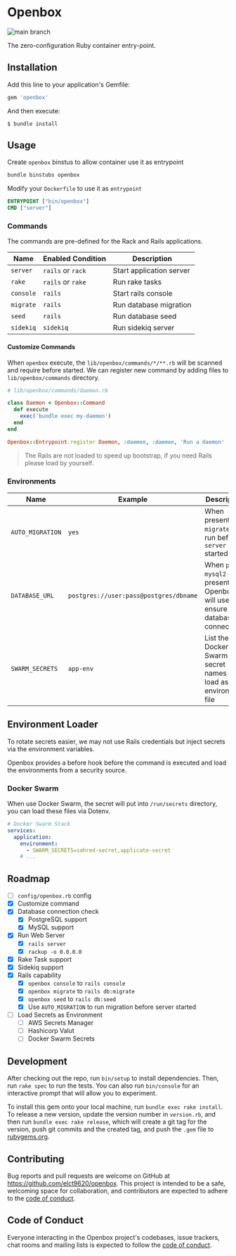# Openbox

![main branch](https://github.com/elct9620/openbox/actions/workflows/main.yml/badge.svg?branch=main)

The zero-configuration Ruby container entry-point.

## Installation

Add this line to your application's Gemfile:

```ruby
gem 'openbox'
```

And then execute:

    $ bundle install

## Usage

Create `openbox` binstus to allow container use it as entrypoint

```bash
bundle binstubs openbox
```

Modify your `Dockerfile` to use it as `entrypoint`

```dockerfile
ENTRYPOINT ["bin/openbox"]
CMD ["server"]
```

### Commands

The commands are pre-defined for the Rack and Rails applications.

| Name      | Enabled Condition | Description              |
|-----------|-------------------|--------------------------|
| `server`  | `rails` or `rack` | Start application server |
| `rake`    | `rails` or `rake` | Run rake tasks           |
| `console` | `rails`           | Start rails console      |
| `migrate` | `rails`           | Run database migration   |
| `seed`    | `rails`           | Run database seed        |
| `sidekiq` | `sidekiq`         | Run sidekiq server       |

#### Customize Commands

When `openbox` execute, the `lib/openbox/commands/*/**.rb` will be scanned and require before started.
We can register new command by adding files to `lib/openbox/commands` directory.

```ruby
# lib/openbox/commands/daemon.rb

class Daemon < Openbox::Command
  def execute
    exec('bundle exec my-daemon')
  end
end

Openbox::Entrypoint.register Daemon, :daemon, :daemon, 'Run a daemon'
```

> The Rails are not loaded to speed up bootstrap, if you need Rails please load by yourself.

### Environments

| Name             | Example                                | Description                                                                          |
|------------------|----------------------------------------|--------------------------------------------------------------------------------------|
| `AUTO_MIGRATION` | `yes`                                  | When present, the `migrate` will run before `server` started                         |
| `DATABASE_URL`   | `postgres://user:pass@postgres/dbname` | When `pg` or `mysql2` gem present, Openbox will use it to ensure database connection |
| `SWARM_SECRETS`  | `app-env`                              | List the Docker Swarm secret names to load as environment file                       |

## Environment Loader

To rotate secrets easier, we may not use Rails credentials but inject secrets via the environment variables.

Openbox provides a before hook before the command is executed and load the environments from a security source.

### Docker Swarm

When use Docker Swarm, the secret will put into `/run/secrets` directory, you can load these files via Dotenv.

```yaml
# Docker Swarm Stack
services:
  application:
    environment:
      - SWARM_SECRETS=sahred-secret,applicate-secret
    # ...
```

## Roadmap

* [ ] `config/openbox.rb` config
* [x] Customize command
* [x] Database connection check
  * [x] PostgreSQL support
  * [x] MySQL support
* [x] Run Web Server
  * [x] `rails server`
  * [x] `rackup -o 0.0.0.0`
* [x] Rake Task support
* [x] Sidekiq support
* [x] Rails capability
  * [x] `openbox console` to `rails console`
  * [x] `openbox migrate` to `rails db:migrate`
  * [x] `openbox seed` to `rails db:seed`
  * [x] Use `AUTO_MIGRATION` to run migration before server started
* [ ] Load Secrets as Environment
  * [ ] AWS Secrets Manager
  * [ ] Hashicorp Valut
  * [ ] Docker Swarm Secrets

## Development

After checking out the repo, run `bin/setup` to install dependencies. Then, run `rake spec` to run the tests. You can also run `bin/console` for an interactive prompt that will allow you to experiment.

To install this gem onto your local machine, run `bundle exec rake install`. To release a new version, update the version number in `version.rb`, and then run `bundle exec rake release`, which will create a git tag for the version, push git commits and the created tag, and push the `.gem` file to [rubygems.org](https://rubygems.org).

## Contributing

Bug reports and pull requests are welcome on GitHub at https://github.com/elct9620/openbox. This project is intended to be a safe, welcoming space for collaboration, and contributors are expected to adhere to the [code of conduct](https://github.com/elct9620/openbox/blob/main/CODE_OF_CONDUCT.md).

## Code of Conduct

Everyone interacting in the Openbox project's codebases, issue trackers, chat rooms and mailing lists is expected to follow the [code of conduct](https://github.com/elct9620/openbox/blob/main/CODE_OF_CONDUCT.md).
